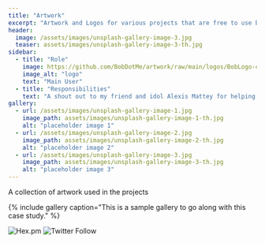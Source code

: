 ```yaml
---
title: "Artwork"
excerpt: "Artwork and Logos for various projects that are free to use but adhere to the License."
header:
  image: /assets/images/unsplash-gallery-image-3.jpg
  teaser: assets/images/unsplash-gallery-image-3-th.jpg
sidebar:
  - title: "Role"
    image: https://github.com/BobDotMe/artwork/raw/main/logos/BobLogo-color-logo-wo-hept.png
    image_alt: "logo"
    text: "Main User"
  - title: "Responsibilities"
    text: "A shout out to my friend and idol Alexis Mattey for helping me with all the artwork!"
gallery:
  - url: /assets/images/unsplash-gallery-image-1.jpg
    image_path: assets/images/unsplash-gallery-image-1-th.jpg
    alt: "placeholder image 1"
  - url: /assets/images/unsplash-gallery-image-2.jpg
    image_path: assets/images/unsplash-gallery-image-2-th.jpg
    alt: "placeholder image 2"
  - url: /assets/images/unsplash-gallery-image-3.jpg
    image_path: assets/images/unsplash-gallery-image-3-th.jpg
    alt: "placeholder image 3"
---
```


A collection of artwork used in the projects

{% include gallery caption="This is a sample gallery to go along with this case study." %}

![Hex.pm](https://img.shields.io/hexpm/l/apa)
![Twitter Follow](https://img.shields.io/twitter/follow/BobDotMe?style=social)


